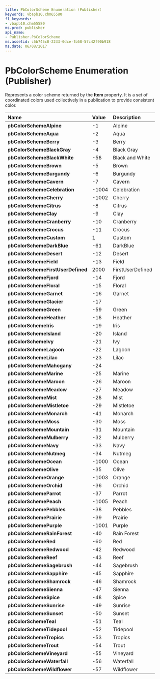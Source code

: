```yaml
---
title: PbColorScheme Enumeration (Publisher)
keywords: vbapb10.chm65580
f1_keywords:
- vbapb10.chm65580
ms.prod: publisher
api_name:
- Publisher.PbColorScheme
ms.assetid: c6b745c0-2233-0dce-fb58-57c42f90b918
ms.date: 06/08/2017
---
```



# PbColorScheme Enumeration (Publisher)

Represents a color scheme returned by the **Item** property. It is a set of coordinated colors used collectively in a publication to provide consistent color.



|**Name**|**Value**|**Description**|
|:-----|:-----|:-----|
| **pbColorSchemeAlpine**|-1|Alpine|
| **pbColorSchemeAqua**|-2|Aqua|
| **pbColorSchemeBerry**|-3|Berry|
| **pbColorSchemeBlackGray**|-4|Black Gray|
| **pbColorSchemeBlackWhite**|-58|Black and White|
| **pbColorSchemeBrown**|-5|Brown|
| **pbColorSchemeBurgundy**|-6|Burgundy|
| **pbColorSchemeCavern**|-7|Cavern|
| **pbColorSchemeCelebration**|-1004|Celebration|
| **pbColorSchemeCherry**|-1002|Cherry|
| **pbColorSchemeCitrus**|-8|Citrus|
| **pbColorSchemeClay**|-9|Clay|
| **pbColorSchemeCranberry**|-10|Cranberry|
| **pbColorSchemeCrocus**|-11|Crocus|
| **pbColorSchemeCustom**|1|Custom|
| **pbColorSchemeDarkBlue**|-61|DarkBlue|
| **pbColorSchemeDesert**|-12|Desert|
| **pbColorSchemeField**|-13|Field|
| **pbColorSchemeFirstUserDefined**|2000|FirstUserDefined|
| **pbColorSchemeFjord**|-14|Fjord|
| **pbColorSchemeFloral**|-15|Floral|
| **pbColorSchemeGarnet**|-16|Garnet|
| **pbColorSchemeGlacier**|-17||
| **pbColorSchemeGreen**|-59|Green|
| **pbColorSchemeHeather**|-18|Heather|
| **pbColorSchemeIris**|-19|Iris|
| **pbColorSchemeIsland**|-20|Island|
| **pbColorSchemeIvy**|-21|Ivy|
| **pbColorSchemeLagoon**|-22|Lagoon|
| **pbColorSchemeLilac**|-23|Lilac|
| **pbColorSchemeMahogany**|-24||
| **pbColorSchemeMarine**|-25|Marine|
| **pbColorSchemeMaroon**|-26|Maroon|
| **pbColorSchemeMeadow**|-27|Meadow|
| **pbColorSchemeMist**|-28|Mist|
| **pbColorSchemeMistletoe**|-29|Mistletoe|
| **pbColorSchemeMonarch**|-41|Monarch|
| **pbColorSchemeMoss**|-30|Moss|
| **pbColorSchemeMountain**|-31|Mountain|
| **pbColorSchemeMulberry**|-32|Mulberry|
| **pbColorSchemeNavy**|-33|Navy|
| **pbColorSchemeNutmeg**|-34|Nutmeg|
| **pbColorSchemeOcean**|-1000|Ocean|
| **pbColorSchemeOlive**|-35|Olive|
| **pbColorSchemeOrange**|-1003|Orange|
| **pbColorSchemeOrchid**|-36|Orchid|
| **pbColorSchemeParrot**|-37|Parrot|
| **pbColorSchemePeach**|-1005|Peach|
| **pbColorSchemePebbles**|-38|Pebbles|
| **pbColorSchemePrairie**|-39|Prairie|
| **pbColorSchemePurple**|-1001|Purple|
| **pbColorSchemeRainForest**|-40|Rain Forest|
| **pbColorSchemeRed**|-60|Red|
| **pbColorSchemeRedwood**|-42|Redwood|
| **pbColorSchemeReef**|-43|Reef|
| **pbColorSchemeSagebrush**|-44|Sagebrush|
| **pbColorSchemeSapphire**|-45|Sapphire|
| **pbColorSchemeShamrock**|-46|Shamrock|
| **pbColorSchemeSienna**|-47|Sienna|
| **pbColorSchemeSpice**|-48|Spice|
| **pbColorSchemeSunrise**|-49|Sunrise|
| **pbColorSchemeSunset**|-50|Sunset|
| **pbColorSchemeTeal**|-51|Teal|
| **pbColorSchemeTidepool**|-52|Tidepool|
| **pbColorSchemeTropics**|-53|Tropics|
| **pbColorSchemeTrout**|-54|Trout|
| **pbColorSchemeVineyard**|-55|Vineyard|
| **pbColorSchemeWaterfall**|-56|Waterfall|
| **pbColorSchemeWildflower**|-57|Wildflower|

